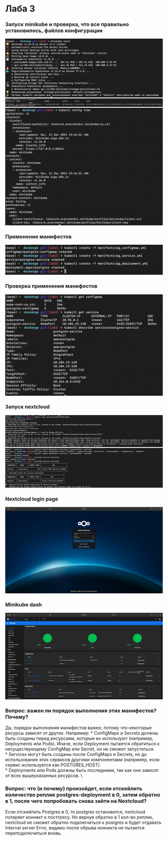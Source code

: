 # Лаба 3

### Запуск minikube и проверка, что все правильно установилось, файлов конфигурации
![Запуск minikube](photos/minicube_start.png)
![Docker ps](photos/docker_ps.png)
![Kubectl config view](photos/kubectl_config_view.png)

### Применение манифестов
![Kubectl create](photos/kubectl_create_*.png)

### Проверка применения манифестов
![Kubectl get](photos/kubectl_get_*.png)

### Запуск nextcloud
![Nextcloud logs](photos/nextcloud_logs.png)
![Nextcloud open](photos/nextcloud_open.png)


### Nextcloud login page 
![Nextcloud login page](photos/nextcloud_loign_new.png)

### Minikube dash
![Minikube dash](photos/minikube_dash.png)

### Вопрос: важен ли порядок выполнения этих манифестов? Почему?
Да, порядок выполнения манифестов важен, потому что некоторые ресурсы зависят от других. Например:
	*	ConfigMaps и Secrets должны быть созданы перед ресурсами, которые их используют (например, Deployments или Pods). Иначе, если Deployment пытается обратиться к несуществующему ConfigMap или Secret, он не сможет запуститься. \
	*	Services могут быть созданы после ConfigMaps и Secrets, но до использования этих сервисов другими компонентами (например, если сервис используется как POSTGRES_HOST). \
	*	Deployments или Pods должны быть последними, так как они зависят от всех вышеуказанных ресурсов. \

### Вопрос: что (и почему) произойдет, если отскейлить количество реплик postgres-deployment в 0, затем обратно в 1, после чего попробовать снова зайти на Nextcloud? 
Если отскейлить Postgres в 0, то postgres остановится, nextcloud потеряет коннект к постгресу. Но вернув обратно в 1 кол-во реплик, nextcloud не сможет обратно подключиться к postgres и будет отдавать Internal server Error, видимо после обрыва коннекта не пытается переподключиться вновь.

